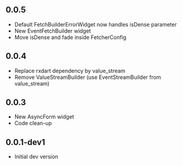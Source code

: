 ## 0.0.5
* Default FetchBuilderErrorWidget now handles isDense parameter
* New EventFetchBuilder widget
* Move isDense and fade inside FetcherConfig

## 0.0.4
* Replace rxdart dependency by value_stream
* Remove ValueStreamBuilder (use EventStreamBuilder from value_stream)

## 0.0.3
* New AsyncForm widget
* Code clean-up

## 0.0.1-dev1
* Initial dev version
